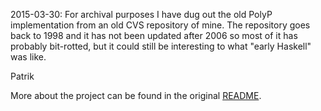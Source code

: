2015-03-30: For archival purposes I have dug out the old PolyP
implementation from an old CVS repository of mine. The repository goes
back to 1998 and it has not been updated after 2006 so most of it has
probably bit-rotted, but it could still be interesting to what "early
Haskell" was like.

  Patrik

More about the project can be found in the original [README](README).
